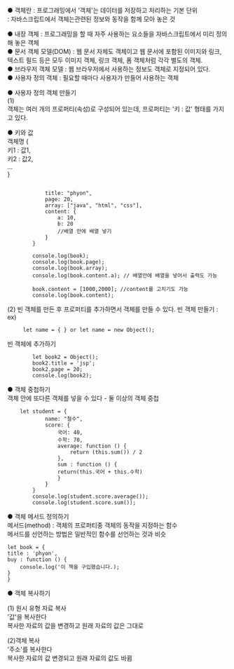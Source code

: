 ● 객체란 : 프로그래밍에서 '객체'는 데이터를 저장하고 처리하는 기본 단위 <br>
       : 자바스크립트에서 객체는관련된 정보와 동작을 함께 모아 놓은 것 <br>


● 내장 객체 : 프로그래밍을 할 때 자주 사용하는 요소들을 자바스크립트에서 미리 정의해 놓은 객체 <br>
● 문서 객체 모델(DOM) : 웹 문서 자체도 객체이고 웹 문서에 포함된 이미지와 링크, 텍스트 필드 등은 모두 이미지 객체, 링크 객체, 폼 객체처럼 각각 별도의 객체.<br>
● 브라우저 객체 모델 : 웹 브라우저에서 사용하는 정보도 객체로 지정되어 있다.<br>
● 사용자 정의 객체 : 필요할 때마다 사용자가 만들어 사용하는 객체 <br>

● 사용자 정의 객체 만들기 <br>
(1)<br>
객체는 여러 개의 프로퍼티(속성)로 구성되어 있는데, 프로퍼티는 '키 : 값' 형태를 가지고 있다.<br>

● 키와 값<br>
객체명 { <br>
    키1 : 값1, <br>
    키2 : 값2,<br>
    ...<br>
}<br>


```  let book = {

            title: "phyon",
            page: 20,
            array: ["java", "html", "css"],
            content: {
                a: 10,
                b: 20
                //배열 안에 배열 넣기
            }
        }

        console.log(book);
        console.log(book.page);
        console.log(book.array);
        console.log(book.content.a); // 배열안에 배열을 넣어서 출력도 가능

        book.content = [1000,2000]; //content를 고치기도 가능
        console.log(book.content);
```

(2) 
빈 객체를 만든 후 프로퍼티를 추가하면서 객체를 만들 수 있다.
빈 객체 만들기 : 
ex)
``` 
     let name = { } or let name = new Object();
```
빈 객체에 추가하기
``` 
        let book2 = Object();
        book2.title = 'jsp';
        book2.page = 20;
        console.log(book2);
```

● 객체 중첩하기 <br>
객체 안에 또다른 객체를 넣을 수 있다 - 둘 이상의 객체 중첩
```
    let student = {
            name: "철수",
            score: {
                국어: 40,
                수학: 70,
                average: function () {
                    return (this.sum()) / 2
                },
                sum : function () {
                return(this.국어 + this.수학)
                }
            }
        }
        console.log(student.score.average());
        console.log(student.score.sum());

```

● 객체 메서드 정의하기 <br>
메서드(method) : 객체의 프로퍼티중 객체의 동작을 지정하는 함수 <br>
메서드를 선언하는 방법은 일반적인 함수를 선언하는 것과 비슷

```
let book = {
title : 'phyon',
buy : function () {
    console.log('이 책을 구입했습니다.);
}
}
```

● 객체 복사하기 <BR>

(1) 원시 유형 자료 복사 <br>
'값'을 복사한다<br>
복사한 자료의 값을 변경하고 원래 자료의 값은 그대로<br>

(2)객체 복사 <br>
'주소'를 복사한다 <br>
복사한 자료의 값 변경되고 원래 자료의 값도 바뀜<br>



